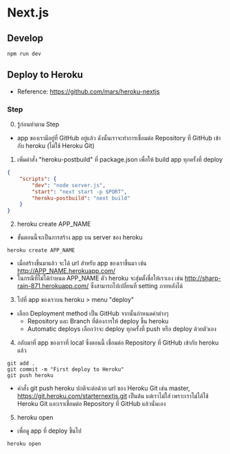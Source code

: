 # Next.js

## Develop
```
npm run dev
```

## Deploy to Heroku
* Reference: https://github.com/mars/heroku-nextjs

### Step
0. รู้ก่อนทำตาม Step
* app ของเรามีอยู่ที่ GitHub อยู่แล้ว ดังนั้นเราจะทำการเชื่อมต่อ Repository ที่ GitHub เข้ากับ heroku (ไม่ใช้ Heroku Git)

1. เพิ่มคำสั่ง "heroku-postbuild" ที่ package.json เพื่อให้ build app ทุกครั้งที่ deploy
```json
{
    "scripts": {
        "dev": "node server.js",
        "start": "next start -p $PORT",
        "heroku-postbuild": "next build"
    }
}
```

2. heroku create APP_NAME
* ขั้นตอนนี้จะเป็นการสร้าง app บน server ของ heroku
```
heroku create APP_NAME
```
* เมื่อสร้างขึ้นมาแล้ว จะได้ url สำหรับ app ของเราขึ้นมา เช่น http://APP_NAME.herokuapp.com/
* ในกรณีที่ไม่ได้กำหนด APP_NAME ตัว heroku จะสุ่มตั้งชื่อให้เราเอง เช่น http://sharp-rain-871.herokuapp.com/ ซึ่งสามารถไปเปลี่ยนที่ setting ภายหลังได้

3. ไปที่ app ของเราบน heroku > menu "deploy"
* เลือก Deployment method เป็น GitHub จากนั้นกำหนดค่าต่างๆ
    - Repository และ Branch ที่ต้องการให้ deploy ขึ้น heroku
    - Automatic deploys เลือกว่าจะ deploy ทุกครั้งที่ push หรือ deploy ด้วยตัวเอง

4. กลับมาที่ app ของเราที่ local ซึ่งตอนนี้ เชื่อมต่อ Repository ที่ GitHub เข้ากับ heroku แล้ว
```
git add .
git commit -m "First deploy to Heroku"
git push heroku
```
* คำสั่ง git push heroku ปกติจะต่อด้วย url ของ Heroku Git เช่น master, https://git.heroku.com/starternextjs.git เป็นต้น แต่เราไม่ใส่ เพราะเราไม่ได้ใช้ Heroku Git และเราเชื่อมต่อ Repository ที่ GitHub แล้วนั่นเอง

5. heroku open
* เพื่อดู app ที่ deploy ขึ้นไป
```
heroku open
```
